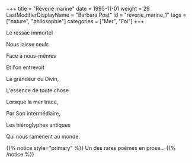 +++
title = "Rêverie marine"
date = 1995-11-01
weight = 29
LastModifierDisplayName = "Barbara Post"
id = "reverie_marine_1"
tags = ["nature", "philosophie"]
categories = ["Mer", "Foi"]
+++

Le ressac immortel

Nous laisse seuls

Face à nous-mêmes

Et l'on entrevoit

La grandeur du Divin,

L'essence de toute chose

Lorsque la mer trace,

Par Son intermédiaire,

Les hiéroglyphes antiques

Qui nous ramènent au monde.

{{% notice style="primary" %}}
Un des rares poèmes en prose...
{{% /notice %}}
